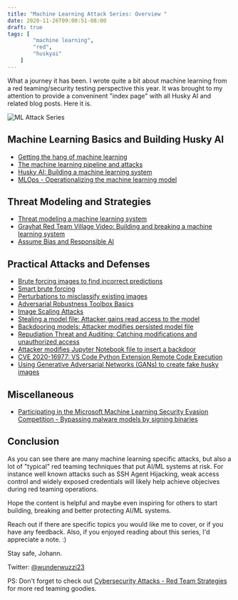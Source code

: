 ```yaml
---
title: "Machine Learning Attack Series: Overview "
date: 2020-11-26T09:00:51-08:00
draft: true
tags: [
        "machine learning",
        "red",
        "huskyai"
    ]
---
```


What a journey it has been. I wrote quite a bit about machine learning from a red teaming/security testing perspective this year. It was brought to my attention to provide a conveninent "index page" with all Husky AI and related blog posts. Here it is.

![ML Attack Series](/blog/images/2020/ml-attack-series.jpg)

## Machine Learning Basics and Building Husky AI

* [Getting the hang of machine learning](/blog/posts/2020/machine-learning-basics/)
* [The machine learning pipeline and attacks](/blog/posts/2020/husky-ai-walkthrough/)
* [Husky AI: Building a machine learning system](/blog/posts/2020/husky-ai-building-the-machine-learning-model/)
* [MLOps - Operationalizing the machine learning model](/blog/posts/2020/husky-ai-mlops-operationalize-the-model/)

## Threat Modeling and Strategies 

* [Threat modeling a machine learning system](/blog/posts/2020/husky-ai-threat-modeling-machine-learning/)
* [Grayhat Red Team Village Video: Building and breaking a machine learning system](https://www.youtube.com/watch?v=-SV80sIBhqY)
* [Assume Bias and Responsible AI](/blog/posts/2020/machine-learning-attack-series-assume-bias-strategy/) 


## Practical Attacks and Defenses

* [Brute forcing images to find incorrect predictions](/blog/posts/2020/husky-ai-machine-learning-attack-bruteforce/) 
* [Smart brute forcing](/blog/posts/2020/husky-ai-machine-learning-attack-smart-fuzz/) 
* [Perturbations to misclassify existing images](/blog/posts/2020/husky-ai-machine-learning-attack-perturbation-external/) 
* [Adversarial Robustness Toolbox Basics](/blog/posts/2020/husky-ai-adversarial-robustness-toolbox-testing/)
* [Image Scaling Attacks](/blog/posts/2020/husky-ai-image-rescaling-attacks/)
* [Stealing a model file: Attacker gains read access to the model](/blog/posts/2020/husky-ai-machine-learning-model-stealing/) 
* [Backdooring models: Attacker modifies persisted model file](/blog/posts/2020/husky-ai-machine-learning-backdoor-model/)
* [Repudiation Threat and Auditing: Catching modifications and unauthorized access](/blog/posts/2020/husky-ai-repudiation-threat-deny-action-machine-learning/)
* [Attacker modifies Jupyter Notebook file to insert a backdoor](/blog/posts/2020/cve-2020-16977-vscode-microsoft-python-extension-remote-code-execution/)
* [CVE 2020-16977: VS Code Python Extension Remote Code Execution](/blog/posts/2020/cve-2020-16977-vscode-microsoft-python-extension-remote-code-execution/)
* [Using Generative Adversarial Networks (GANs) to create fake husky images](/blog/posts/2020/machine-learning-attack-series-generative-adversarial-networks-gan/)

## Miscellaneous

* [Participating in the Microsoft Machine Learning Security Evasion Competition - Bypassing malware models by signing binaries](/blog/posts/2020/microsoft-machine-learning-security-evasion-competition/)



## Conclusion

As you can see there are many machine learning specific attacks, but also a lot of "typical" red teaming techniques that put AI/ML systems at risk. For instance well known attacks such as SSH Agent Hijacking, weak access control and widely exposed credentials will likely help achieve objecives during red teaming operations.

Hope the content is helpful and maybe even inspiring for others to start building, breaking and better protecting AI/ML systems. 

Reach out if there are specific topics you would like me to cover, or if you have any feedback. Also, if you enjoyed reading about this series, I'd appreciate a note. :)

Stay safe, Johann.

Twitter: [@wunderwuzzi23](https://twitter.com/wunderwuzzi23)


PS: Don't forget to check out [Cybersecurity Attacks - Red Team Strategies](https://www.amazon.com/gp/product/1838828869/ref=as_li_tl?ie=UTF8&tag=wunderwuzzi-20&camp=1789&creative=9325&linkCode=as2&creativeASIN=1838828869&linkId=07bfd6b729fbc2b2904160e0e16c337f) for more red teaming goodies.
